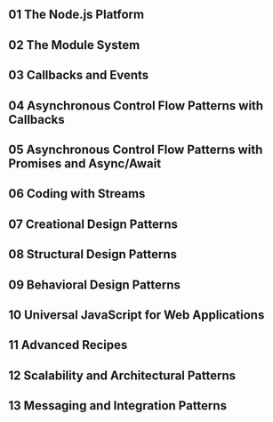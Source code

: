 ## 01 The Node.js Platform

## 02 The Module System

## 03 Callbacks and Events

## 04 Asynchronous Control Flow Patterns with Callbacks

## 05 Asynchronous Control Flow Patterns with Promises and Async/Await

## 06 Coding with Streams

## 07 Creational Design Patterns

## 08 Structural Design Patterns

## 09 Behavioral Design Patterns

## 10 Universal JavaScript for Web Applications

## 11 Advanced Recipes

## 12 Scalability and Architectural Patterns

## 13 Messaging and Integration Patterns

